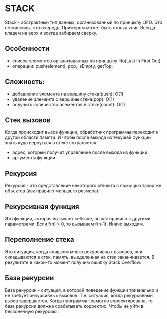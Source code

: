 # STACK
Stack - абстрактный тип данных, организованный по принцыпу LIFO. Это не массивы, это очередь. Примером может быть стопка книг.
Всегда кладем на верх и всегда забираем сверху.

## Особенности
- список элементов организованных по принцыпу lifo(Last In First Out)
- операции: push(element), pop, isEmpty, getTop.

## Сложность:
- добавление элемента на вершину стека(push): O(1)
- удаление элемента с вершины стека(pop): O(1)
- получить количество элементов в стеке(count): O(1)


## Стек вызовов
Когда происходит вызов функции, обработчик программы
переходит к другой области памяти. И чтобы после выхода из
текущей функции знать куда вернуться в стеке сохраняется:
- адрес, который получит управление после выхода из функции
- аргументы функции


## Рекурсия
Рекурсия - это представление некоторого объекта с помощью таких же объектов (как правило меньшего размера).

## Рекурсивная функция
Это функция, которая вызывает себя же, но как правило с другими параметрами.
Если f(n) > 0, то вызываем f(n-1).
Иначе выходим.

## Переполнение стека
Это ситуация, когда слишком много рекурсивных вызовов, они складываются в стек, память, выеделенная на стек
заканчивается. В результате в какой-то момент получим ошибку Stack Overflow.


## База рекурсии
База рекурсии - ситуация, в которой поведение функции тривиально и не требует рекурсивных вызовов.
Т.е. ситуация, когда рекурсивный вызов завершается. Когда программа грамотно спроектирована, то
база рекурсии должна срабатывать корректно. Чтобы не уйти в бесконечную рекурсию.